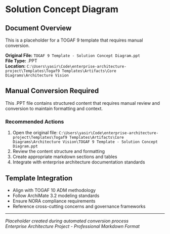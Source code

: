 # Solution Concept Diagram

## Document Overview
This is a placeholder for a TOGAF 9 template that requires manual conversion.

**Original File:** `TOGAF 9 Template - Solution Concept Diagram.ppt`  
**File Type:** .PPT  
**Location:** `C:\Users\yasir\Code\enterprise-architecture-project\Templates\Togaf9 Templates\Artifacts\Core Diagrams\Architecture Vision`

## Manual Conversion Required
This .PPT file contains structured content that requires manual review and conversion to maintain formatting and context.

### Recommended Actions
1. Open the original file: `C:\Users\yasir\Code\enterprise-architecture-project\Templates\Togaf9 Templates\Artifacts\Core Diagrams\Architecture Vision\TOGAF 9 Template - Solution Concept Diagram.ppt`
2. Review the content structure and formatting
3. Create appropriate markdown sections and tables
4. Integrate with enterprise architecture documentation standards

## Template Integration
- Align with TOGAF 10 ADM methodology
- Follow ArchiMate 3.2 modeling standards  
- Ensure NORA compliance requirements
- Reference cross-cutting concerns and governance frameworks

---
*Placeholder created during automated conversion process*  
*Enterprise Architecture Project - Professional Markdown Format*
